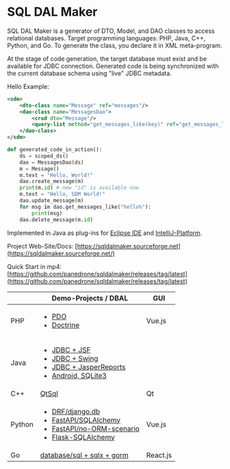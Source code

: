 # SQL DAL Maker

SQL DAL Maker is a generator of DTO, Model, and DAO classes to access relational databases. Target
programming languages: PHP, Java, C++, Python, and Go. To generate the class, you declare it in XML meta-program. 

At the stage of code generation, the target database must exist and be available for JDBC connection.
Generated code is being synchronized with the current database schema using "live" JDBC metadata.

Hello Example:


```xml
<sdm>
    <dto-class name="Message" ref="messages"/>
    <dao-class name="MessagesDao">
        <crud dto="Message"/>
        <query-list method="get_messages_like(key)" ref="get_messages_like.sql"/>
    </dao-class>
</sdm>
```

```python
def generated_code_in_action():
    ds = scoped_ds()
    dao = MessagesDao(ds)
    m = Message()
    m.text = "Hello, World!"
    dao.create_message(m)
    print(m.id) # new "id" is available now
    m.text = "Hello, SDM World!"
    dao.update_message(m)
    for msg in dao.get_messages_like("hello%"):
        print(msg)
    dao.delete_message(m.id)
```

Implemented in Java as plug-ins for [Eclipse IDE](http://marketplace.eclipse.org/content/sql-dal-maker) and
[IntelliJ-Platform](http://plugins.jetbrains.com/plugin/7092).

Project Web-Site/Docs: [https://sqldalmaker.sourceforge.net](https://sqldalmaker.sourceforge.net/)

Quick Start in
mp4: [https://github.com/panedrone/sqldalmaker/releases/tag/latest](https://github.com/panedrone/sqldalmaker/releases/tag/latest)

|        | Demo-Projects / DBAL                                                                                                                                                                                                                                                                                                                                                                  | GUI      |
|--------|---------------------------------------------------------------------------------------------------------------------------------------------------------------------------------------------------------------------------------------------------------------------------------------------------------------------------------------------------------------------------------------|----------|
| PHP    | <ul><li>[PDO](https://github.com/panedrone/sdm_demo_php_todolist)</li><li>[Doctrine](https://github.com/panedrone/sdm_demo_todolist_php_doctrine)</li></ul>                                                                                                                                                                                                                           | Vue.js   |
| Java   | <ul><li>[JDBC + JSF](https://github.com/panedrone/sdm_demo_jsf_todolist)</li><li>[JDBC + Swing](https://github.com/panedrone/sdm_demo_java_jdbc_swing_thesaurus_sqlite3)</li><li>[JDBC + JasperReports](https://github.com/panedrone/sdm_demo_jasper_reports_northwindEF)</li><li>[Android, SQLite3](https://github.com/panedrone/sdm_demo_android_thesaurus)</li><ul>                |          |
| C++    | [QtSql](https://github.com/panedrone/sdm_demo_qt6_thesaurus)                                                                                                                                                                                                                                                                                                                          | Qt       |
| Python | <ul><li>[DRF/django.db](https://github.com/panedrone/sdm_demo_todolist_django)</li><li>[FastAPI/SQLAlchemy](https://github.com/panedrone/sdm_demo_todolist_fastapi_sqlalchemy)</li><li>[FastAPI/no-ORM-scenario](https://github.com/panedrone/sdm_demo_fastapi_no_orm_scenario)</li><li>[Flask-SQLAlchemy](https://github.com/panedrone/sdm_demo_todolist_flask_sqlalchemy)</li></ul> | Vue.js   |
| Go     | [database/sql + sqlx + gorm](https://github.com/panedrone/sdm_todolist_golang_react_js_spa)                                                                                                                                                                                                                                                                                           | React.js |
